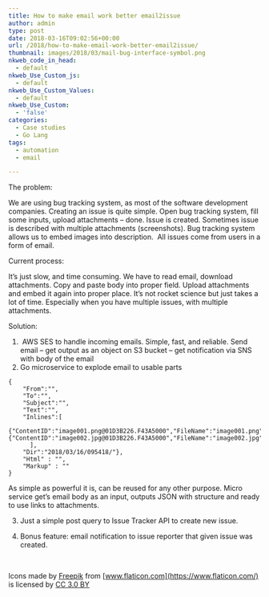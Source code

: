 ```yaml
---
title: How to make email work better email2issue
author: admin
type: post
date: 2018-03-16T09:02:56+00:00
url: /2018/how-to-make-email-work-better-email2issue/
thumbnail: images/2018/03/mail-bug-interface-symbol.png
nkweb_code_in_head:
  - default
nkweb_Use_Custom_js:
  - default
nkweb_Use_Custom_Values:
  - default
nkweb_Use_Custom:
  - 'false'
categories:
  - Case studies
  - Go Lang
tags:
  - automation
  - email

---
```

The problem:

We are using bug tracking system, as most of the software development companies. Creating an issue is quite simple. Open bug tracking system, fill some inputs, upload attachments &#8211; done. Issue is created. Sometimes issue is described with multiple attachments (screenshots). Bug tracking system allows us to embed images into description.  All issues come from users in a form of email.

<!--more-->

Current process:

It&#8217;s just slow, and time consuming. We have to read email, download attachments. Copy and paste body into proper field. Upload attachments and embed it again into proper place. It&#8217;s not rocket science but just takes a lot of time. Especially when you have multiple issues, with multiple attachments.

Solution:

  1.  AWS SES to handle incoming emails. Simple, fast, and reliable. Send email &#8211; get output as an object on S3 bucket &#8211; get notification via SNS with body of the email
  2. Go microservice to explode email to usable parts 
```
{
    "From":"",
    "To":"",
    "Subject":"",
    "Text":"",
    "Inlines":[
      {"ContentID":"image001.png@01D3B226.F43A5000","FileName":"image001.png"},{"ContentID":"image002.jpg@01D3B226.F43A5000","FileName":"image002.jpg"}
      ],
    "Dir":"2018/03/16/095418/"},
    "Html" : "",
    "Markup" : ""
}
```
  As simple as powerful it is, can be reused for any other purpose. Micro service get&#8217;s email body as an input, outputs JSON with structure and ready to use links to attachments.
  
  3. Just a simple post query to Issue Tracker API to create new issue.

  4. Bonus feature: email notification to issue reporter that given issue was created.

&nbsp;


Icons made by [Freepik](http://www.freepik.com) from [www.flaticon.com](https://www.flaticon.com/) is licensed by [CC 3.0 BY](http://creativecommons.org/licenses/by/3.0/)
